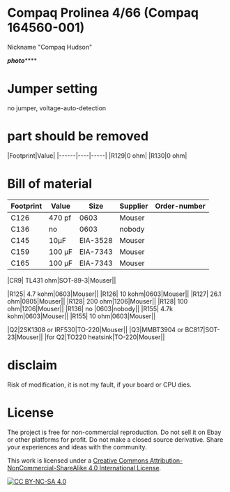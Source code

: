 # Compaq Prolinea 4/66 (Compaq 164560-001) 
Nickname "Compaq Hudson" 

*****photo*********

# Jumper setting
no jumper, voltage-auto-detection

# part should be removed
|Footprint|Value|
|------|----|-----|
|R129|0 ohm|
|R130|0 ohm|

# Bill of material


|Footprint|Value|Size|Supplier|Order-number|
|--------------|-----|-----|-------|-----------------|
|C126| 470 pf|0603|Mouser||
|C136| no |0603|nobody||
|C145| 10µF |EIA-3528|Mouser||
|C159| 100 µF|EIA-7343|Mouser||
|C165| 100 µF|EIA-7343|Mouser||

|CR9| TL431 ohm|SOT-89-3|Mouser||

|R125| 4.7 kohm|0603|Mouser||
|R126| 10 kohm|0603|Mouser||
|R127| 26.1 ohm|0805|Mouser||
|R128| 200 ohm|1206|Mouser||
|R128| 100 ohm|1206|Mouser||
|R136| no |0603|nobody||
|R155| 4.7k kohm|0603|Mouser||
|R155| 10 ohm|0603|Mouser||

|Q2|2SK1308 or IRF530|TO-220|Mouser||
|Q3|MMBT3904 or BC817|SOT-23|Mouser||
|for Q2|TO220 heatsink|TO-220|Mouser||




# disclaim
Risk of modification, it is not my fault, if your board or CPU dies.


# License
The project is free for non-commercial reproduction. Do not sell it on Ebay or other platforms for profit. Do not make a closed source derivative. Share your experiences and ideas with the community.

This work is licensed under a [Creative Commons Attribution-NonCommercial-ShareAlike 4.0 International License][cc-by-nc-sa].

[![CC BY-NC-SA 4.0][cc-by-nc-sa-image]][cc-by-nc-sa]

[cc-by-nc-sa]: http://creativecommons.org/licenses/by-nc-sa/4.0/
[cc-by-nc-sa-image]: https://licensebuttons.net/l/by-nc-sa/4.0/88x31.png